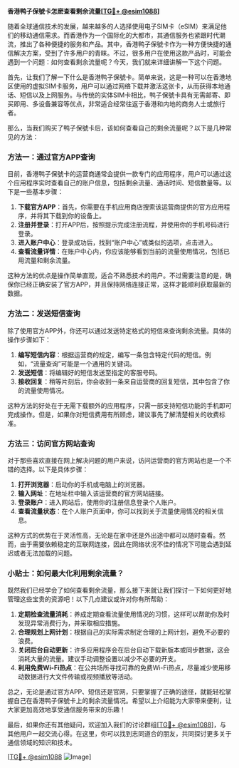 **香港鸭子保號卡怎麽查看剩余流量[[TG💪+ @esim1088](https://t.me/s/esim1088)]**

随着全球通信技术的发展，越来越多的人选择使用电子SIM卡（eSIM）来满足他们的移动通信需求。而香港作为一个国际化的大都市，其通信服务也紧跟时代潮流，推出了各种便捷的服务和产品。其中，香港鸭子保號卡作为一种方便快捷的通信解决方案，受到了许多用户的青睐。不过，很多用户在使用这款产品时，可能会遇到一个问题：如何查看剩余流量呢？今天，我们就来详细讲解一下这个问题。

首先，让我们了解一下什么是香港鸭子保號卡。简单来说，这是一种可以在香港地区使用的虚拟SIM卡服务，用户可以通过网络下载并激活这张卡，从而获得本地通话、短信以及上网服务。与传统的实体SIM卡相比，鸭子保號卡具有无需邮寄、即买即用、多设备兼容等优点，非常适合经常往返于香港和内地的商务人士或旅行者。

那么，当我们购买了鸭子保號卡后，该如何查看自己的剩余流量呢？以下是几种常见的方法：

### 方法一：通过官方APP查询

目前，香港鸭子保號卡的运营商通常会提供一款专门的应用程序，用户可以通过这个应用程序实时查看自己的账户信息，包括剩余流量、通话时间、短信数量等。以下是一些基本步骤：

1. **下载官方APP**：首先，你需要在手机应用商店搜索该运营商提供的官方应用程序，并将其下载到你的设备上。
2. **注册并登录**：打开APP后，按照提示完成注册流程，并使用你的手机号码进行登录。
3. **进入账户中心**：登录成功后，找到“账户中心”或类似的选项，点击进入。
4. **查看流量详情**：在账户中心内，你应该能够看到当前的流量使用情况，包括已用流量和剩余流量。

这种方法的优点是操作简单直观，适合不熟悉技术的用户。不过需要注意的是，确保你已经正确安装了官方APP，并且保持网络连接正常，这样才能顺利获取最新的数据。

### 方法二：发送短信查询

除了使用官方APP外，你还可以通过发送特定格式的短信来查询剩余流量。具体的操作步骤如下：

1. **编写短信内容**：根据运营商的规定，编写一条包含特定代码的短信。例如，“流量查询”可能是一个通用的关键词。
2. **发送短信**：将编辑好的短信发送至指定的客服号码。
3. **接收回复**：稍等片刻后，你会收到一条来自运营商的回复短信，其中包含了你的流量使用情况。

这种方法的好处在于无需下载额外的应用程序，只需一部支持短信功能的手机即可完成操作。但是，如果你对短信费用有所顾虑，建议事先了解清楚相关的收费标准。

### 方法三：访问官方网站查询

对于那些喜欢直接在网上解决问题的用户来说，访问运营商的官方网站也是一个不错的选择。以下是具体步骤：

1. **打开浏览器**：启动你的手机或电脑上的浏览器。
2. **输入网址**：在地址栏中输入该运营商的官方网站链接。
3. **登录账户**：进入网站后，使用你的注册信息登录个人账户。
4. **查看流量状态**：在个人账户页面中，你可以找到关于流量使用情况的相关信息。

这种方式的优势在于灵活性高，无论是在家中还是外出途中都可以随时查看。然而，由于需要依赖稳定的互联网连接，因此在网络状况不佳的情况下可能会遇到延迟或者无法加载的问题。

### 小贴士：如何最大化利用剩余流量？

既然我们已经学会了如何查看剩余流量，那么接下来就让我们探讨一下如何更好地管理这些宝贵的资源吧！以下几点建议或许对你有所帮助：

1. **定期检查流量消耗**：养成定期查看流量使用情况的习惯，这样可以帮助你及时发现异常消费行为，并采取相应措施。
2. **合理规划上网计划**：根据自己的实际需求制定合理的上网计划，避免不必要的浪费。
3. **关闭后台自动更新**：许多应用程序会在后台自动下载新版本或同步数据，这会消耗大量的流量。建议手动调整设置以减少不必要的开支。
4. **利用免费Wi-Fi热点**：在公共场所寻找可靠的免费Wi-Fi热点，尽量减少使用移动数据进行大文件传输或视频播放等活动。

总之，无论是通过官方APP、短信还是官网，只要掌握了正确的途径，就能轻松掌握自己在香港鸭子保號卡上的剩余流量情况。希望以上介绍能为大家带来便利，让大家更加高效地享受通信服务带来的乐趣！

最后，如果你还有其他疑问，欢迎加入我们的讨论群组[[TG💪+ @esim1088](https://t.me/s/esim1088)]，与其他用户一起交流心得。在这里，你可以找到志同道合的朋友，共同探讨更多关于通信领域的知识和技术。

[[TG💪+ @esim1088](https://t.me/s/esim1088) ![Image](https://i.postimg.cc/4NQfJmqS/Snipaste-2025-05-13-00-14-12.png)]